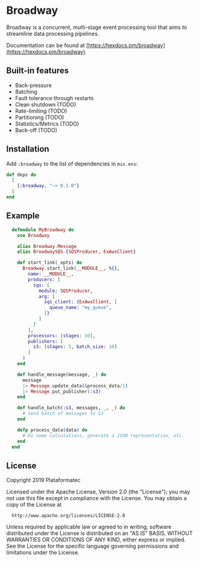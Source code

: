 # Broadway

Broadway is a concurrent, multi-stage event processing tool that aims to streamline data
processing pipelines.

Documentation can be found at [https://hexdocs.pm/broadway](https://hexdocs.pm/broadway).

## Built-in features

  * Back-pressure
  * Batching
  * Fault tolerance through restarts
  * Clean shutdown (TODO)
  * Rate-limiting (TODO)
  * Partitioning (TODO)
  * Statistics/Metrics (TODO)
  * Back-off (TODO)

## Installation

Add `:broadway` to the list of dependencies in `mix.exs`:

```elixir
def deps do
  [
    {:broadway, "~> 0.1.0"}
  ]
end
```

## Example

```elixir
  defmodule MyBroadway do
    use Broadway

    alias Broadway.Message
    alias BroadwaySQS.{SQSProducer, ExAwsClient}

    def start_link(_opts) do
      Broadway.start_link(__MODULE__, %{},
        name: __MODULE__,
        producers: [
          sqs: [
            module: SQSProducer,
            arg: [
              sqs_client: {ExAwsClient, [
                queue_name: "my_queue",
              ]}
            ]
          ]
        ],
        processors: [stages: 50],
        publishers: [
          s3: [stages: 5, batch_size: 10]
        ]
      )
    end

    def handle_message(message, _) do
      message
      |> Message.update_data(&process_data/1)
      |> Message.put_publisher(:s3)
    end

    def handle_batch(:s3, messages, _, _) do
      # Send batch of messages to S3
    end

    defp process_data(data) do
      # Do some calculations, generate a JSON representation, etc.
    end
  end
```

## License

Copyright 2019 Plataformatec

  Licensed under the Apache License, Version 2.0 (the "License");
  you may not use this file except in compliance with the License.
  You may obtain a copy of the License at

      http://www.apache.org/licenses/LICENSE-2.0

  Unless required by applicable law or agreed to in writing, software
  distributed under the License is distributed on an "AS IS" BASIS,
  WITHOUT WARRANTIES OR CONDITIONS OF ANY KIND, either express or implied.
  See the License for the specific language governing permissions and
  limitations under the License.